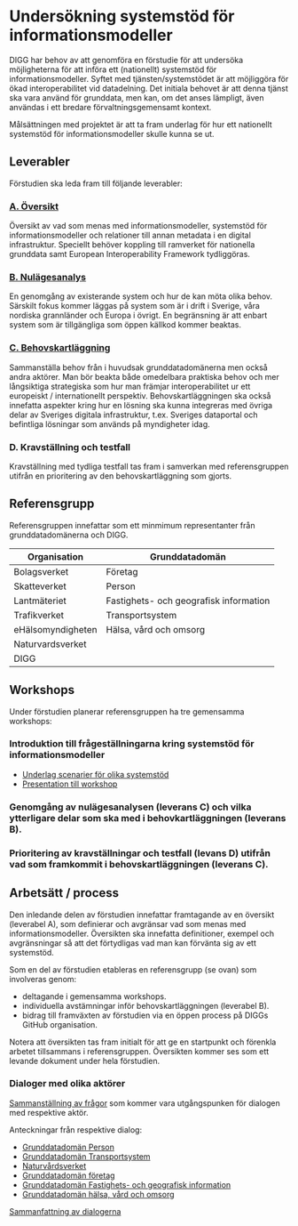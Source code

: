 # Undersökning systemstöd för informationsmodeller 

DIGG har behov av att genomföra en förstudie för att undersöka möjligheterna för att införa ett (nationellt) systemstöd för informationsmodeller. Syftet med tjänsten/systemstödet är att möjliggöra för ökad interoperabilitet vid datadelning. Det initiala behovet är att denna tjänst ska vara använd för grunddata, men kan, om det anses lämpligt, även användas i ett bredare förvaltningsgemensamt kontext. 

Målsättningen med projektet är att ta fram underlag för hur ett nationellt systemstöd för informationsmodeller skulle kunna se ut.

## Leverabler
Förstudien ska leda fram till följande leverabler:

### [A. Översikt](leverabler/oversikt.md)
Översikt av vad som menas med informationsmodeller, systemstöd för informationsmodeller och relationer till annan metadata i en digital infrastruktur. Speciellt behöver koppling till ramverket för nationella grunddata samt European Interoperability Framework tydliggöras.

### [B. Nulägesanalys](leverabler/nulagesanalys.md)
En genomgång av existerande system och hur de kan möta olika behov. Särskilt fokus kommer läggas på system som är i drift i Sverige, våra nordiska grannländer och Europa i övrigt. En begränsning är att enbart system som är tillgängliga som öppen källkod kommer beaktas.

### [C. Behovskartläggning](leverabler/behovskartlaggning.md)
Sammanställa behov från i huvudsak grunddatadomänerna men också andra aktörer. Man bör beakta både omedelbara praktiska behov och mer långsiktiga strategiska som hur man främjar interoperabilitet ur ett europeiskt / internationellt perspektiv. Behovskartläggningen ska också innefatta aspekter kring hur en lösning ska kunna integreras med övriga delar av Sveriges digitala infrastruktur, t.ex. Sveriges dataportal och befintliga lösningar som används på myndigheter idag.

### D. Kravställning och testfall
Kravställning med tydliga testfall tas fram i samverkan med referensgruppen utifrån en prioritering av den behovskartläggning som gjorts.

## Referensgrupp
Referensgruppen innefattar som ett minmimum representanter från grunddatadomänerna och DIGG.

Organisation | Grunddatadomän
--- | ---
Bolagsverket | Företag
Skatteverket | Person
Lantmäteriet | Fastighets- och geografisk information
Trafikverket | Transportsystem
eHälsomyndigheten | Hälsa, vård och omsorg
Naturvardsverket |
DIGG |

## Workshops
Under förstudien planerar referensgruppen ha tre gemensamma workshops:

### Introduktion till frågeställningarna kring systemstöd för informationsmodeller

* [Underlag scenarier för olika systemstöd](leverabler/scenarior-modeller.md)
* [Presentation till workshop](https://docs.google.com/presentation/d/13m_GIoAGZme_Qci1ev4koSywH9lP5Pm_9kDDTWgwhPA/edit?usp=sharing)

### Genomgång av nulägesanalysen (leverans C) och vilka ytterligare delar som ska med i behovkartläggningen (leverans B).

### Prioritering av kravställningar och testfall (levans D) utifrån vad som framkommit i behovskartläggningen (leverans C).

## Arbetsätt / process

Den inledande delen av förstudien innefattar framtagande av en översikt (leverabel A), som definierar och avgränsar vad som menas med informationsmodeller. Översikten ska innefatta definitioner, exempel och avgränsningar så att det förtydligas vad man kan förvänta sig av ett systemstöd.

Som en del av förstudien etableras en referensgrupp (se ovan) som involveras genom:

* deltagande i gemensamma workshops.
* individuella avstämningar inför behovskartläggningen (leverabel B).
* bidrag till framväxten av förstudien via en öppen process på DIGGs GitHub organisation.

Notera att översikten tas fram initialt för att ge en startpunkt och förenkla arbetet tillsammans i referensgruppen. Översikten kommer ses som ett levande dokument under hela förstudien.

### Dialoger med olika aktörer

[Sammanställning av frågor](dialoger/fragor.md) som kommer vara utgångspunken för dialogen med respektive aktör.

Anteckningar från respektive dialog:

* [Grunddatadomän Person](dialoger/skatteverket.md)
* [Grunddatadomän Transportsystem](dialoger/trafikverket.md)
* [Naturvårdsverket](dialoger/naturvardsverket.md)
* [Grunddatadomän företag](dialoger/bolagsverket.md)
* [Grunddatadomän Fastighets- och geografisk information](dialoger/lantmateriet.md)
* [Grunddatadomän hälsa, vård och omsorg](dialoger/ehalsomyndigheten.md)

[Sammanfattning av dialogerna](dialoger/sammanfattning.md)